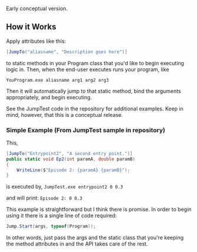 Early conceptual version.

## How it Works
Apply attributes like this:

```C# 
[JumpTo("aliasname", "Description goes here")]
````

to static methods in your Program class that you'd like to begin executing logic in. Then, when the end-user executes runs your program, like

` YouProgram.exe aliasname arg1 arg2 arg3 ` 

Then it will automatically jump to that static method, bind the arguments appropriately, and begin executing.

See the JumpTest code in the repository for additional examples. Keep in mind, however, that this is a conceptual release. 

### Simple Example (From JumpTest sample in repository)

This,

```C#
[JumpTo("Entrypoint2", "A second entry point.")]
public static void Ep2(int paramA, double paramB)
{
    WriteLine($"Episode 2: {paramA} {paramB}");
}
```

is executed by,
`JumpTest.exe entrypoint2 0 0.3` 

and will print:
`Episode 2: 0 0.3`

This example is straightforward but I think there is promise. In order to begin using it there is a single line of code required:

```C# 
Jump.Start(args, typeof(Program));
```

In other words, just pass the args and the static class that you're keeping the method attributes in and the API takes care of the rest. 
